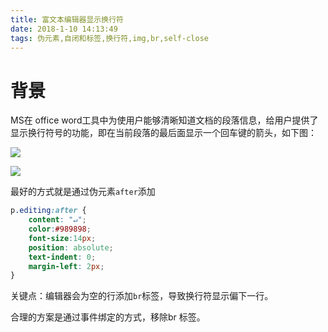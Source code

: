 ```yaml
---
title: 富文本编辑器显示换行符
date: 2018-1-10 14:13:49
tags: 伪元素,自闭和标签,换行符,img,br,self-close 
---
```




# 背景

MS在 office word工具中为使用户能够清晰知道文档的段落信息，给用户提供了显示换行符号的功能，即在当前段落的最后面显示一个回车键的箭头，如下图：





![](http://sunjingwu.oss-cn-shanghai.aliyuncs.com/content/TIM%E6%88%AA%E5%9B%BE20180110152801.png)



![](http://sunjingwu.oss-cn-shanghai.aliyuncs.com/content/TIM%E6%88%AA%E5%9B%BE20180110152854.png)





最好的方式就是通过伪元素`after`添加

```css
p.editing:after {
    content: "↵";
    color:#989898;
    font-size:14px;
    position: absolute;
    text-indent: 0;
    margin-left: 2px;
}
```



关键点：编辑器会为空的行添加`br`标签，导致换行符显示偏下一行。

合理的方案是通过事件绑定的方式，移除br 标签。